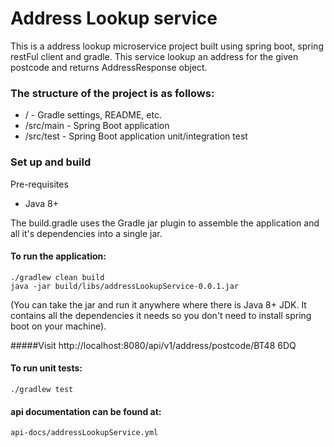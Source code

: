 # Address Lookup service
This is a address lookup microservice project built using spring boot, spring restFul client and gradle. 
This service lookup an address for the given postcode and returns AddressResponse object.

### The structure of the project is as follows:
* / - Gradle settings, README, etc.
* /src/main - Spring Boot application
* /src/test - Spring Boot application unit/integration test

### Set up and build
Pre-requisites
* Java 8+

The build.gradle uses the Gradle jar plugin to assemble the application and all it's dependencies into a single jar.

#### To run the application:
```
./gradlew clean build
java -jar build/libs/addressLookupService-0.0.1.jar
```
(You can take the jar and run it anywhere where there is Java 8+ JDK. It contains all the dependencies it needs so you don't need to install spring boot on your machine).

#####Visit http://localhost:8080/api/v1/address/postcode/BT48 6DQ

#### To run unit tests:
```
./gradlew test
```

#### api documentation can be found at:
```
api-docs/addressLookupService.yml
```